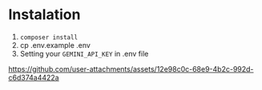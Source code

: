 # Instalation

1. `composer install`
2. cp .env.example .env
3. Setting your `GEMINI_API_KEY` in .env file



https://github.com/user-attachments/assets/12e98c0c-68e9-4b2c-992d-c6d374a4422a

